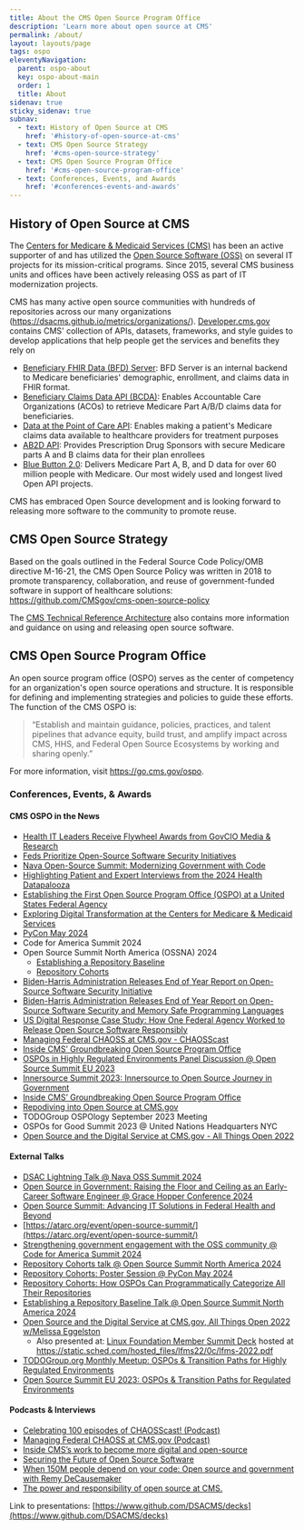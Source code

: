 ```yaml
---
title: About the CMS Open Source Program Office
description: 'Learn more about open source at CMS'
permalink: /about/
layout: layouts/page
tags: ospo
eleventyNavigation:
  parent: ospo-about
  key: ospo-about-main
  order: 1
  title: About
sidenav: true
sticky_sidenav: true
subnav:
  - text: History of Open Source at CMS
    href: '#history-of-open-source-at-cms'
  - text: CMS Open Source Strategy
    href: '#cms-open-source-strategy'
  - text: CMS Open Source Program Office
    href: '#cms-open-source-program-office'
  - text: Conferences, Events, and Awards
    href: '#conferences-events-and-awards'
---
```


## History of Open Source at CMS

The [Centers for Medicare & Medicaid Services (CMS)](https://www.cms.gov) has been an active supporter of and has utilized the [Open Source Software (OSS)](https://www.cms.gov/tra/Application_Development/AD_0200_Open_Source_Introduction.htm) on several IT projects for its mission-critical programs. Since 2015, several CMS business units and offices have been actively releasing OSS as part of IT modernization projects.

CMS has many active open source communities with hundreds of repositories across our many organizations (https://dsacms.github.io/metrics/organizations/). [Developer.cms.gov](https://www.developer.cms.gov) contains CMS' collection of APIs, datasets, frameworks, and style guides to develop applications that help people get the services and benefits they rely on
- [Beneficiary FHIR Data (BFD) Server](https://github.com/CMSgov/beneficiary-fhir-data): BFD Server is an internal backend to Medicare beneficiaries' demographic, enrollment, and claims data in FHIR format.
- [Beneficiary Claims Data API (BCDA)](https://bcda.cms.gov/): Enables Accountable Care Organizations (ACOs) to retrieve Medicare Part A/B/D claims data for beneficiaries.
- [Data at the Point of Care API](https://dpc.cms.gov/): Enables making a patient's Medicare claims data available to healthcare providers for treatment purposes
- [AB2D API](https://ab2d.cms.gov/): Provides Prescription Drug Sponsors with secure Medicare parts A and B claims data for their plan enrollees
- [Blue Button 2.0](https://bluebutton.cms.gov/): Delivers Medicare Part A, B, and D data for over 60 million people with Medicare. Our most widely used and longest lived Open API projects.

CMS has embraced Open Source development and is looking forward to releasing more software to the community to promote reuse. 


## CMS Open Source Strategy

Based on the goals outlined in the Federal Source Code Policy/OMB directive M-16-21, the CMS Open Source Policy was written in 2018 to promote transparency, collaboration, and reuse of government-funded software in support of healthcare solutions: https://github.com/CMSgov/cms-open-source-policy 

The [CMS Technical Reference Architecture](https://dsacms.github.io/ospo-guide/about/tra/ ) also contains more information and guidance on using and releasing open source software.

## CMS Open Source Program Office

An open source program office (OSPO) serves as the center of competency for an organization's open source operations and structure. It is responsible for defining and implementing strategies and policies to guide these efforts. The function of the CMS OSPO is: 
> “Establish and maintain guidance, policies, practices, and talent pipelines that advance equity, build trust, and amplify impact across CMS, HHS, and Federal Open Source Ecosystems by working and sharing openly.” 

For more information, visit https://go.cms.gov/ospo.


### Conferences, Events, & Awards

#### CMS OSPO in the News
- [Health IT Leaders Receive Flywheel Awards from GovCIO Media & Research](https://govciomedia.com/health-it-leaders-receive-flywheel-awards-from-govcio-media-research/)
- [Feds Prioritize Open-Source Software Security Initiatives](https://govciomedia.com/feds-prioritize-open-source-so-ftware-security-initiatives/)
- [Nava Open-Source Summit: Modernizing Government with Code](https://ospo.gwu.edu/nava-open-source-summit-modernizing-government-code)
- [Highlighting Patient and Expert Interviews from the 2024 Health Datapalooza](https://academyhealth.org/blog/2024-10/highlighting-patient-and-expert-interviews-2024-health-datapalooza)
- [Establishing the First Open Source Program Office (OSPO) at a United States Federal Agency](https://insights.sei.cmu.edu/library/establishing-the-first-open-source-program-office-ospo-at-a-united-states-federal-agency/)
- [Exploring Digital Transformation at the Centers for Medicare & Medicaid Services](https://www.businessofgovernment.org/blog/exploring-digital-transformation-centers-medicare-medicaid-services)
- [PyCon May 2024](https://github.com/DSACMS/pycon-poster-2024/blob/main/repo-baselines.pdf)
- Code for America Summit 2024
- Open Source Summit North America (OSSNA) 2024 
    * [Establishing a Repository Baseline](https://www.youtube.com/watch?v=v0aaVBicOjI)
    * [Repository Cohorts](https://www.youtube.com/watch?v=FpVNSAj9eDg)
- [Biden-⁠Harris Administration Releases End of Year Report on Open-Source Software Security Initiative](https://www.whitehouse.gov/wp-content/uploads/2024/01/Securing-the-Open-Source-Software-Ecosystem-OS3I-End-of-Year-Report-MASTERCOPY.pdf)
- [Biden-⁠Harris Administration Releases End of Year Report on Open-Source Software Security and Memory Safe Programming Languages](https://www.whitehouse.gov/wp-content/uploads/2023/09/OS3I-RFI-Final-09232023.pdf)
- [US Digital Response Case Study: How One Federal Agency Worked to Release Open Source Software Responsibly](https://www.usdigitalresponse.org/resources/cms-open-source-software)
- [Managing Federal CHAOSS at CMS.gov - CHAOSScast](https://podcast.chaoss.community/81)
- [Inside CMS’ Groundbreaking Open Source Program Office](https://www.youtube.com/watch?v=34LQnyB3ydQ)
- [OSPOs in Highly Regulated Environments Panel Discussion @ Open Source Summit EU 2023](https://osseu2023.sched.com/event/1OGeo/panel-discussion-ospos-transition-paths-for-regulated-environments-ana-jimenez-santamaria-linux-foundation-maurice-hendriks-city-of-amsterdam-nico-rikken-alliander-clare-dillon-innersourcecommons-thomas-steenbergen-epam?iframe=no&w=100%&sidebar=yes&bg=no)
- [Innersource Summit 2023: Innersource to Open Source Journey in Government](https://innersourcecommons.org/events/isc-2023/)
- [Inside CMS’ Groundbreaking Open Source Program Office](https://www.youtube.com/watch?v=34LQnyB3ydQ)
- [Repodiving into Open Source at CMS.gov](https://www.youtube.com/watch?v=AypgQch2Qpk)
- TODOGroup OSPOlogy September 2023 Meeting
- OSPOs for Good Summit 2023 @ United Nations Headquarters NYC
- [Open Source and the Digital Service at CMS.gov - All Things Open 2022](https://www.youtube.com/watch?v=Q0EJIevZS0I)


#### External Talks
- [DSAC Lightning Talk @ Nava OSS Summit 2024](https://youtu.be/XGGcH8JnQns?si=Q3YiEFPxx5FyQxJ3)
- [Open Source in Government: Raising the Floor and Ceiling as an Early-Career Software Engineer @ Grace Hopper Conference 2024](https://ghc.anitab.org/session-catalog/?search=open%20source#/session/1717218938114001YRXT)
- [Open Source Summit: Advancing IT Solutions in Federal Health and Beyond](https://www.navapbc.com/events/open-source-summit-federal-health)
- [https://atarc.org/event/open-source-summit/](https://atarc.org/event/open-source-summit/)
- [Strengthening government engagement with the OSS community @ Code for America Summit 2024](https://events.bizzabo.com/codeforamerica/agenda/session/1339808)
- [Repository Cohorts talk @ Open Source Summit North America 2024](https://youtu.be/FpVNSAj9eDg?si=HwfqpQwEktVj6MTs)
- [Repository Cohorts: Poster Session @ PyCon May 2024](https://us.pycon.org/2024/speaker/profile/195/)
- [Repository Cohorts: How OSPOs Can Programmatically Categorize All Their Repositories](https://www.youtube.com/watch?v=FpVNSAj9eDg)
- [Establishing a Repository Baseline Talk @ Open Source Summit North America 2024](https://youtu.be/v0aaVBicOjI?si=WHE6nLg2BEe7NWY5)
- [Open Source and the Digital Service at CMS.gov, All Things Open 2022 w/Melissa Eggelston](https://www.youtube.com/watch?v=Q0EJIevZS0I)
    - Also presented at: [Linux Foundation Member Summit Deck](/decks/lfms-2022.pdf) hosted at https://static.sched.com/hosted_files/lfms22/0c/lfms-2022.pdf
- [TODOGroup.org Monthly Meetup: OSPOs & Transition Paths for Highly Regulated Environments](https://www.youtube.com/watch?v=2QopYZbo3EQ)
- [Open Source Summit EU 2023: OSPOs & Transition Paths for Regulated Environments](https://www.youtube.com/watch?v=kIMNgGfwvMA)

#### Podcasts & Interviews
- [Celebrating 100 episodes of CHAOSScast! (Podcast)](https://podcast.chaoss.community/100)
- [Managing Federal CHAOSS at CMS.gov (Podcast)](https://podcast.chaoss.community/81)
- [Inside CMS’s work to become more digital and open-source](https://fedscoop.com/radio/inside-cmss-work-to-become-more-digital-and-open-source-andrea-fletcher/)
- [Securing the Future of Open Source Software](https://govciomedia.com/securing-the-future-of-open-source-software/)
- [When 150M people depend on your code: Open source and government with Remy DeCausemaker](https://www.youtube.com/watch?v=kvM_DA9lk_Y)
- [The power and responsibility of open source at CMS.](https://www.youtube.com/watch?v=I-8wy4H0Vy4)

Link to presentations: [https://www.github.com/DSACMS/decks](https://www.github.com/DSACMS/decks)